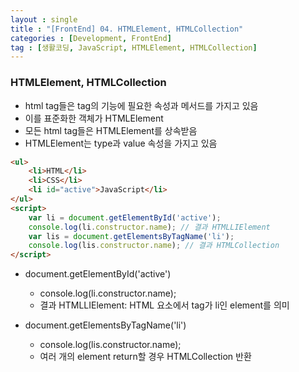```yaml
---
layout : single
title : "[FrontEnd] 04. HTMLElement, HTMLCollection"
categories : [Development, FrontEnd]
tag : [생활코딩, JavaScript, HTMLElement, HTMLCollection]
---
```

### HTMLElement, HTMLCollection
* html tag들은 tag의 기능에 필요한 속성과 메서드를 가지고 있음
* 이를 표준화한 객체가 HTMLElement
* 모든 html tag들은 HTMLElement를 상속받음
* HTMLElement는 type과 value 속성을 가지고 있음

```html
<ul>
    <li>HTML</li>
    <li>CSS</li>
    <li id="active">JavaScript</li>
</ul>
<script>
    var li = document.getElementById('active');
    console.log(li.constructor.name); // 결과 HTMLLIElement
    var lis = document.getElementsByTagName('li');
    console.log(lis.constructor.name); // 결과 HTMLCollection
</script>
```
* document.getElementById('active')
  * console.log(li.constructor.name); 
  * 결과 HTMLLIElement: HTML 요소에서 tag가 li인 element를 의미

* document.getElementsByTagName('li')
  * console.log(lis.constructor.name); 
  * 여러 개의 element return할 경우 HTMLCollection 반환
 